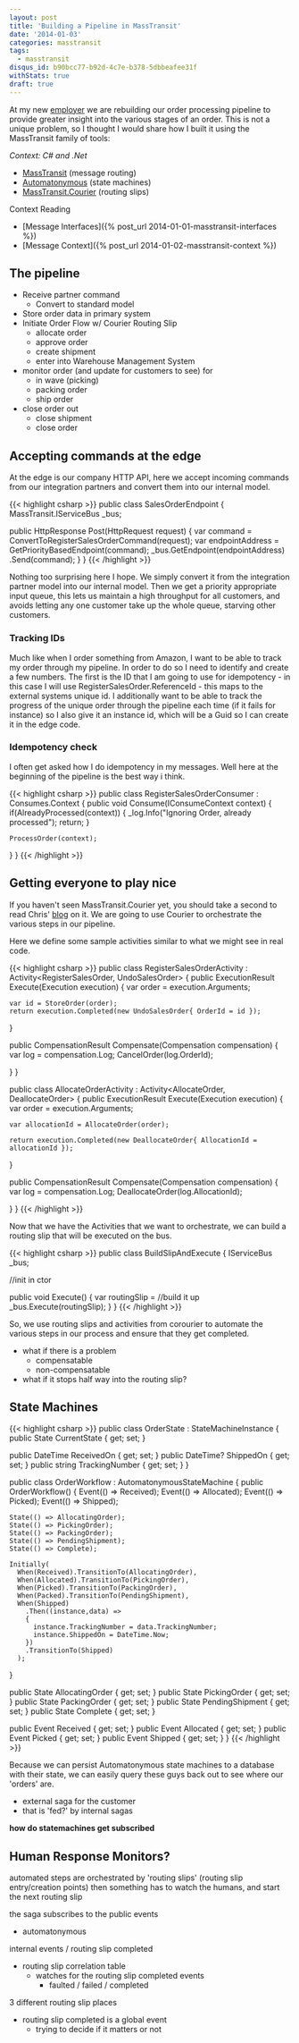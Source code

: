 ```yaml
---
layout: post
title: 'Building a Pipeline in MassTransit'
date: '2014-01-03'
categories: masstransit
tags:
  - masstransit
disqus_id: b90bcc77-b92d-4c7e-b378-5dbbeafee31f
withStats: true
draft: true
---
```


At my new [employer](http://amplifier.com) we are rebuilding our order processing
pipeline to provide greater insight into the various stages of an order. This is
not a unique problem, so I thought I would share how I built it using the
MassTransit family of tools:

_Context: C# and .Net_

- [MassTransit](http://masstransit-project.com) (message routing)
- [Automatonymous](https://github.com/MassTransit/Automatonymous) (state machines)
- [MassTransit.Courier](https://github.com/MassTransit/MassTransit-Courier) (routing slips)

Context Reading

- [Message Interfaces]({% post_url 2014-01-01-masstransit-interfaces %})
- [Message Context]({% post_url 2014-01-02-masstransit-context %})

## The pipeline

- Receive partner command
  - Convert to standard model
- Store order data in primary system
- Initiate Order Flow w/ Courier Routing Slip
  - allocate order
  - approve order
  - create shipment
  - enter into Warehouse Management System
- monitor order (and update for customers to see) for
  - in wave (picking)
  - packing order
  - ship order
- close order out
  - close shipment
  - close order

## Accepting commands at the edge

At the edge is our company HTTP API, here we accept incoming commands from our
integration partners and convert them into our internal model.

{{< highlight csharp >}}
public class SalesOrderEndpoint
{
MassTransit.IServiceBus \_bus;

public HttpResponse Post(HttpRequest request)
{
var command = ConvertToRegisterSalesOrderCommand(request);
var endpointAddress = GetPriorityBasedEndpoint(command);
\_bus.GetEndpoint(endpointAddress)
.Send(command);
}
}
{{< /highlight >}}

Nothing too surprising here I hope. We simply convert it from the integration
partner model into our internal model. Then we get a priority appropriate input
queue, this lets us maintain a high throughput for all customers, and avoids letting
any one customer take up the whole queue, starving other customers.

### Tracking IDs

Much like when I order something from Amazon, I want to be able to track my
order through my pipeline. In order to do so I need to identify and create a few
numbers. The first is the ID that I am going to use for idempotency - in this
case I will use RegisterSalesOrder.ReferenceId - this maps to the external
systems unique id. I additionally want to be able to track the progress of the
unique order through the pipeline each time (if it fails for instance) so I also
give it an instance id, which will be a Guid so I can create it in the edge
code.

### Idempotency check

I often get asked how I do idempotency in my messages. Well here at the
beginning of the pipeline is the best way i think.

{{< highlight csharp >}}
public class RegisterSalesOrderConsumer :
Consumes<RegisterSalesOrder>.Context
{
public void Consume(IConsumeContext<RegisterSalesOrder> context)
{
if(AlreadyProcessed(context))
{
\_log.Info("Ignoring Order, already processed");
return;
}

    ProcessOrder(context);

}
}
{{< /highlight >}}

## Getting everyone to play nice

If you haven't seen MassTransit.Courier yet, you should take a second to read
Chris' [blog](http://blog.phatboyg.com/2013/03/27/implementing-routing-slip-with-masstransit/)
on it. We are going to use Courier to orchestrate the various steps in our pipeline.

Here we define some sample activities similar to what we might see in real code.

{{< highlight csharp >}}
public class RegisterSalesOrderActivity :
Activity<RegisterSalesOrder, UndoSalesOrder>
{
public ExecutionResult Execute(Execution<RegisterSalesOrder> execution)
{
var order = execution.Arguments;

    var id = StoreOrder(order);
    return execution.Completed(new UndoSalesOrder{ OrderId = id });

}

public CompensationResult Compensate(Compensation<UndoSalesOrder> compensation)
{
var log = compensation.Log;
CancelOrder(log.OrderId);

}
}

public class AllocateOrderActivity :
Activity<AllocateOrder, DeallocateOrder>
{
public ExecutionResult Execute(Execution<AllocateOrder> execution)
{
var order = execution.Arguments;

    var allocationId = AllocateOrder(order);

    return execution.Completed(new DeallocateOrder{ AllocationId = allocationId });

}

public CompensationResult Compensate(Compensation<DeallocateOrder> compensation)
{
var log = compensation.Log;
DeallocateOrder(log.AllocationId);

}
}
{{< /highlight >}}

Now that we have the Activities that we want to orchestrate, we can build a
routing slip that will be executed on the bus.

{{< highlight csharp >}}
public class BuildSlipAndExecute
{
IServiceBus \_bus;

//init in ctor

public void Execute()
{
var routingSlip = //build it up
\_bus.Execute(routingSlip);
}
}
{{< /highlight >}}

So, we use routing slips and activities from corourier to automate the various
steps in our process and ensure that they get completed.

- what if there is a problem
  - compensatable
  - non-compensatable
- what if it stops half way into the routing slip?

## State Machines

{{< highlight csharp >}}
public class OrderState : StateMachineInstance
{
public State CurrentState { get; set; }

public DateTime ReceivedOn { get; set; }
public DateTime? ShippedOn { get; set; }
public string TrackingNumber { get; set; }
}

public class OrderWorkflow :
AutomatonymousStateMachine<OrderState>
{
public OrderWorkflow()
{
Event(() => Received);
Event(() => Allocated);
Event(() => Picked);
Event(() => Shipped);

    State(() => AllocatingOrder);
    State(() => PickingOrder);
    State(() => PackingOrder);
    State(() => PendingShipment);
    State(() => Complete);

    Initially(
      When(Received).TransitionTo(AllocatingOrder),
      When(Allocated).TransitionTo(PickingOrder),
      When(Picked).TransitionTo(PackingOrder),
      When(Packed).TransitionTo(PendingShipment),
      When(Shipped)
        .Then((instance,data) =>
        {
          instance.TrackingNumber = data.TrackingNumber;
          instance.ShippedOn = DateTime.Now;
        })
        .TransitionTo(Shipped)
      );

}

public State AllocatingOrder { get; set; }
public State PickingOrder { get; set; }
public State PackingOrder { get; set; }
public State PendingShipment { get; set; }
public State Complete { get; set; }

public Event<SalesOrderReceived> Received { get; set; }
public Event<SalesOrderAllocated> Allocated { get; set; }
public Event<SalesOrderPicked> Picked { get; set; }
public Event<SalesOrderShipped> Shipped { get; set; }
}
{{< /highlight >}}

Because we can persist Automatonymous state machines to a database with
their state, we can easily query these guys back out to see where our 'orders'
are.

- external saga for the customer
- that is 'fed?' by internal sagas

**how do statemachines get subscribed**

## Human Response Monitors?

automated steps are orchestrated by 'routing slips' (routing slip entry/creation points) then something
has to watch the humans, and start the next routing slip

the saga subscribes to the public events

- automatonymous

internal events / routing slip completed

- routing slip correlation table
  - watches for the routing slip completed events
    - faulted / failed / completed

3 different routing slip places

- routing slip completed is a global event
  - trying to decide if it matters or not

